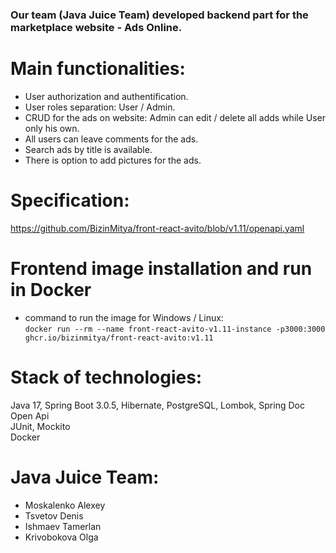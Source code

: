 ### Our team (Java Juice Team) developed backend part for the marketplace website - Ads Online.

# Main functionalities:

- User authorization and authentification.
- User roles separation: User / Admin.
- CRUD for the ads on website: Admin can edit / delete all adds while User only his own.
- All users can leave comments for the ads. 
- Search ads by title is available.
- There is option to add pictures for the ads. 

# Specification:

https://github.com/BizinMitya/front-react-avito/blob/v1.11/openapi.yaml

# Frontend image installation and run in Docker

- command to run the image for Windows / Linux:  
`docker run --rm --name front-react-avito-v1.11-instance -p3000:3000 ghcr.io/bizinmitya/front-react-avito:v1.11`

# Stack of technologies:
Java 17, Spring Boot 3.0.5, Hibernate, PostgreSQL, Lombok, Spring Doc Open Api   
JUnit, Mockito   
Docker  

# Java Juice Team:
- Moskalenko Alexey
- Tsvetov Denis
- Ishmaev Tamerlan
- Krivobokova Olga
